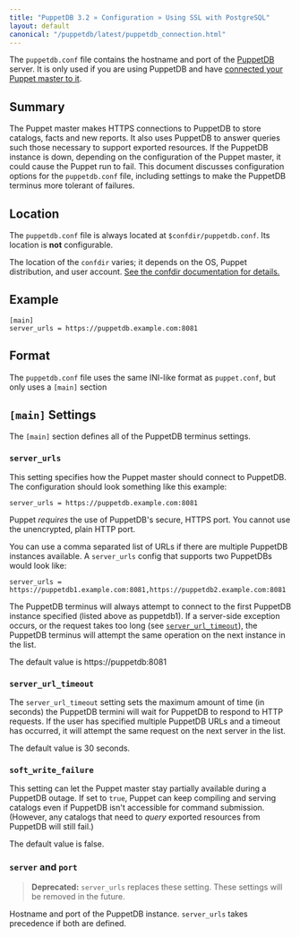 ```yaml
---
title: "PuppetDB 3.2 » Configuration » Using SSL with PostgreSQL"
layout: default
canonical: "/puppetdb/latest/puppetdb_connection.html"
---
```


[puppetdb_root]: ./index.html
[connect_to_puppetdb]: ./connect_puppet_master.html
[confdir]: /puppet/latest/reference/dirs_confdir.html
[puppetdb_conf]: ./connect_puppet_master.html#edit-puppetdb\.conf

The `puppetdb.conf` file contains the hostname and port of the [PuppetDB][puppetdb_root] server. It is only used if you are using PuppetDB and have [connected your Puppet master to it][connect_to_puppetdb].

Summary
-----

The Puppet master makes HTTPS connections to PuppetDB to store catalogs, facts and new reports. It also uses PuppetDB to answer queries such those necessary to support exported resources. If the PuppetDB instance is down, depending on the configuration of the Puppet master, it could cause the Puppet run to fail. This document discusses configuration options for the `puppetdb.conf` file, including settings to make the PuppetDB terminus more tolerant of failures.

## Location

The `puppetdb.conf` file is always located at `$confdir/puppetdb.conf`. Its location is **not** configurable.

The location of the `confdir` varies; it depends on the OS, Puppet distribution, and user account. [See the confdir documentation for details.][confdir]

## Example

    [main]
    server_urls = https://puppetdb.example.com:8081

## Format

The `puppetdb.conf` file uses the same INI-like format as `puppet.conf`, but only uses a `[main]` section

`[main]` Settings
-----

The `[main]` section defines all of the PuppetDB terminus settings.

### `server_urls`

This setting specifies how the Puppet master should connect to PuppetDB. The configuration should look something like this example:

    server_urls = https://puppetdb.example.com:8081

Puppet _requires_ the use of PuppetDB's secure, HTTPS port. You cannot use the unencrypted, plain HTTP port.

You can use a comma separated list of URLs if there are multiple PuppetDB instances available. A `server_urls` config that supports two PuppetDBs would look like:

    server_urls = https://puppetdb1.example.com:8081,https://puppetdb2.example.com:8081

The PuppetDB terminus will always attempt to connect to the first PuppetDB instance specified (listed above as puppetdb1). If a server-side exception occurs, or the request takes too long (see [`server_url_timeout`](#server_url_timeout)), the PuppetDB terminus will attempt the same operation on the next instance in the list.

The default value is https://puppetdb:8081

### `server_url_timeout`

The `server_url_timeout` setting sets the maximum amount of time (in seconds) the PuppetDB termini will wait for PuppetDB to respond to HTTP requests. If the user has specified multiple PuppetDB URLs and a timeout has occurred, it will attempt the same request on the next server in the list.

The default value is 30 seconds.

### `soft_write_failure`

This setting can let the Puppet master stay partially available during a PuppetDB outage. If set to `true`, Puppet can keep compiling and serving catalogs even if PuppetDB isn't accessible for command submission. (However, any catalogs that need to _query_ exported resources from PuppetDB will still fail.)

The default value is false.

### `server` and `port`

> **Deprecated:** `server_urls` replaces these setting. These settings will be removed in the future.

Hostname and port of the PuppetDB instance. `server_urls` takes precedence if both are defined.


